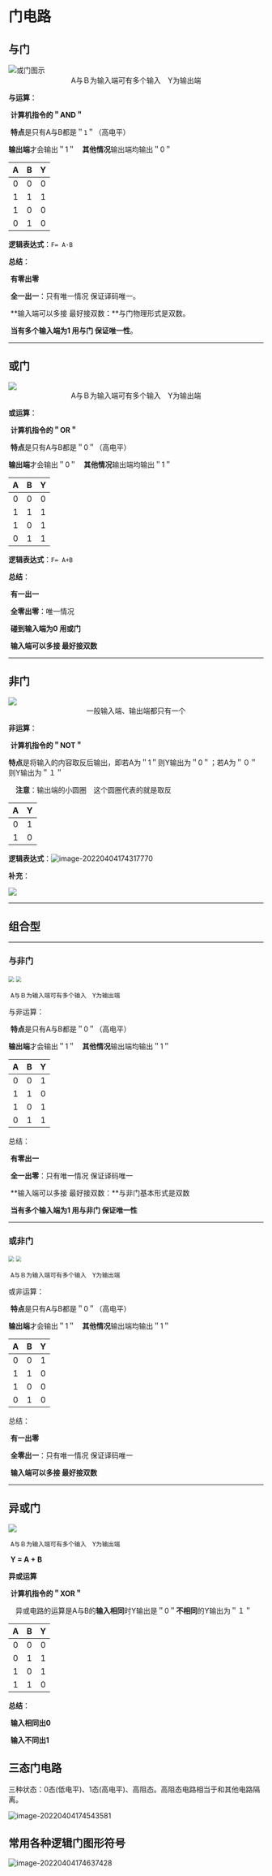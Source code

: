 # 门电路


## 与门

<img src="https://cdn.jsdelivr.net/gh/letengzz/Two-C/img/PM/First/%E4%B8%8E%E9%97%A8.png" alt="或门图示" />

<center>A与Ｂ为输入端可有多个输入　Y为输出端</center>

**与运算**：

​	**计算机指令的＂AND＂**

​	**特点**是只有A与B都是＂`1`＂（高电平）

​	**输出端**才会输出＂1＂　**其他情况**输出端均输出＂0＂

|  A   |  B   |  Y   |
| :--: | :--: | :--: |
|  0   |  0   |  0   |
|  1   |  1   |  1   |
|  1   |  0   |  0   |
|  0   |  1   |  0   |

**逻辑表达式**：`F= A·B`

**总结**：

​	**有零出零**

​	**全一出一**：只有唯一情况 保证译码唯一。

​	**输入端可以多接 最好接双数：**与门物理形式是双数。

​	**当有多个输入端为1 用与门 保证唯一性**。

------


## 或门

<img src="https://cdn.jsdelivr.net/gh/letengzz/Two-C/img/PM/First/%E6%88%96%E9%97%A8.png" />

<center>A与Ｂ为输入端可有多个输入　Y为输出端</center>

**或运算**：

​	**计算机指令的＂OR＂**

​	**特点**是只有A与B都是＂0＂（高电平）

​	**输出端**才会输出＂0＂　**其他情况**输出端均输出＂1＂

|  A   |  B   |  Y   |
| :--: | :--: | :--: |
|  0   |  0   |  0   |
|  1   |  1   |  1   |
|  1   |  0   |  1   |
|  0   |  1   |  1   |

**逻辑表达式**：`F= A+B`

**总结**：

​	**有一出一** 

​	**全零出零**：唯一情况

​	**碰到输入端为0 用或门**

​	**输入端可以多接 最好接双数**

------


## 非门

<img src="https://cdn.jsdelivr.net/gh/letengzz/Two-C/img/PM/First/%E9%9D%9E%E9%97%A8.png"  />

<center>一般输入端、输出端都只有一个</center>

**非运算**：

​	**计算机指令的＂NOT＂**

​	**特点**是将输入的内容取反后输出，即若A为＂1＂则Y输出为＂0＂；若A为＂０＂则Y输出为＂１＂

　**注意**：输出端的小圆圈　这个圆圈代表的就是取反　

|  A   |  Y   |
| :--: | :--: |
|  0   |  1   |
|  1   |  0   |

**逻辑表达式**：![image-20220404174317770](https://cdn.jsdelivr.net/gh/letengzz/Two-C@main/img/PM/First/%E9%9D%9E%E8%BF%90%E7%AE%97%E9%80%BB%E8%BE%91%E8%A1%A8%E8%BE%BE%E5%BC%8F.png)

**补充**：

<img src="https://cdn.jsdelivr.net/gh/letengzz/Two-C/img/PM/First/%E5%90%8C%E7%9B%B8%E5%99%A8%E5%8F%8D%E7%9B%B8%E5%99%A8.png" />


------


## 组合型

------

### 与非门

<img src="https://cdn.jsdelivr.net/gh/letengzz/Two-C/img/PM/First/%E4%B8%8E%E9%9D%9E%E9%97%A8%E9%80%BB%E8%BE%91%E7%BB%93%E6%9E%84.png" style="zoom:67%;" />

<img src="https://cdn.jsdelivr.net/gh/letengzz/Two-C/img/PM/First/%E4%B8%8E%E9%9D%9E%E9%97%A8%E9%80%BB%E8%BE%91%E7%AC%A6%E5%8F%B7.png" style="zoom:67%;" />

​										                      				`A与Ｂ为输入端可有多个输入　Y为输出端`

与非运算：

​	**特点**是只有A与B都是＂0＂（高电平）

​	**输出端**才会输出＂1＂　**其他情况**输出端均输出＂1＂

|  A   |  B   |  Y   |
| :--: | :--: | :--: |
|  0   |  0   |  1   |
|  1   |  1   |  0   |
|  1   |  0   |  1   |
|  0   |  1   |  1   |

总结：

​	**有零出一**

​	**全一出零**：只有唯一情况 保证译码唯一

​	**输入端可以多接 最好接双数：**与非门基本形式是双数 

​	**当有多个输入端为1 用与非门 保证唯一性**

------


### 或非门

<img src="https://cdn.jsdelivr.net/gh/letengzz/Two-C/img/PM/First/%E6%88%96%E9%9D%9E%E9%97%A8%E9%80%BB%E8%BE%91%E7%BB%93%E6%9E%84.png" style="zoom:67%;" />

<img src="https://cdn.jsdelivr.net/gh/letengzz/Two-C/img/PM/First/%E6%88%96%E9%9D%9E%E9%97%A8%E9%80%BB%E8%BE%91%E7%AC%A6%E5%8F%B7.png" style="zoom:67%;" />

​											              			`A与Ｂ为输入端可有多个输入　Y为输出端`

或非运算：

​	**特点**是只有A与B都是＂0＂（高电平）

​	**输出端**才会输出＂1＂　**其他情况**输出端均输出＂1＂

|  A   |  B   |  Y   |
| :--: | :--: | :--: |
|  0   |  0   |  1   |
|  1   |  1   |  0   |
|  1   |  0   |  0   |
|  0   |  1   |  0   |

总结：

​	**有一出零** 

​	**全零出一**：只有唯一情况 保证译码唯一

​	**输入端可以多接 最好接双数**

------

## 异或门

<img src="https://cdn.jsdelivr.net/gh/letengzz/Two-C/img/PM/First/%E5%BC%82%E6%88%96%E9%97%A8.png" />

​														`A与Ｂ为输入端可有多个输入　Y为输出端`

​																	         **Y = A + B**

**异或运算**

​	**计算机指令的＂XOR＂**

　异或电路的运算是A与B的**输入相同**时Y输出是＂0＂**不相同**的Y输出为＂１＂

|  A   |  B   |  Y   |
| :--: | :--: | :--: |
|  0   |  0   |  0   |
|  0   |  1   |  1   |
|  1   |  0   |  1   |
|  1   |  1   |  0   |

**总结**：

​	**输入相同出0**

​	**输入不同出1**

## 三态门电路

三种状态：0态(低电平)、1态(高电平)、高阻态。高阻态电路相当于和其他电路隔离。

![image-20220404174543581](https://cdn.jsdelivr.net/gh/letengzz/Two-C@main/img/PM/First/%E4%B8%89%E6%80%81%E9%97%A8%E7%94%B5%E8%B7%AF.png)

## 常用各种逻辑门图形符号

![image-20220404174637428](https://cdn.jsdelivr.net/gh/letengzz/Two-C@main/img/PM/First/%E5%90%84%E7%A7%8D%E9%80%BB%E8%BE%91%E9%97%A8.png)